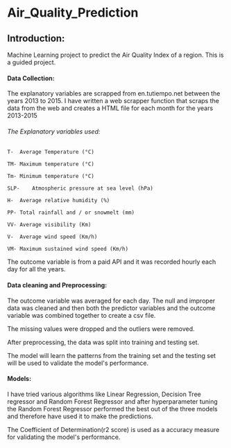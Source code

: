 # Air_Quality_Prediction

## Introduction:
  Machine Learning project to predict the Air Quality Index of a region. This is a guided project.
  
#### Data Collection:
  The explanatory variables are scrapped from en.tutiempo.net between the years 2013 to 2015.
  I have written a web scrapper function that scraps the data from the web and creates a HTML file for each month for the years 2013-2015
  
  ######  The Explanatory variables used:
    T-	Average Temperature (°C)
    
    TM-	Maximum temperature (°C)
    
    Tm-	Minimum temperature (°C)
    
    SLP-	Atmospheric pressure at sea level (hPa)
    
    H-	Average relative humidity (%)
    
    PP-	Total rainfall and / or snowmelt (mm)
    
    VV-	Average visibility (Km)
    
    V-	Average wind speed (Km/h)
    
    VM-	Maximum sustained wind speed (Km/h)
  
  
  The outcome variable is from a paid API and it was recorded hourly each day for all the years.
  
#### Data cleaning and Preprocessing:
The outcome variable was averaged for each day. The null and improper data was cleaned and then both the predictor variables and the outcome variable was combined together to 
create a csv file.

The missing values were dropped and the outliers were removed.

After preprocessing, the data was split into training and testing set. 

The model will learn the patterns from the training set and the testing set will be used to validate the model's performance.

#### Models:
I have tried various algorithms like Linear Regression, Decision Tree regressor and Random Forest Regressor and after hyperparameter tuning the Random Forest Regressor
performed the best out of the three models and therefore have used it to make the predictions.

The Coefficient of Determination(r2 score) is used as a accuracy measure for validating the model's performance.
